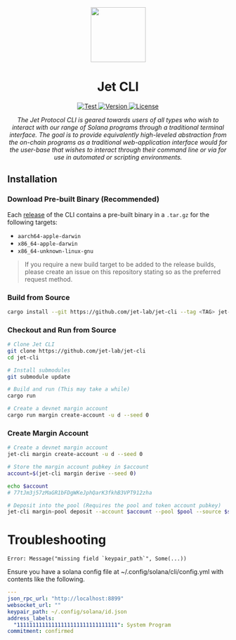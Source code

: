 <div align="center">
  <img height="125" src="https://293354890-files.gitbook.io/~/files/v0/b/gitbook-legacy-files/o/assets%2F-M_72skN1dye71puMdjs%2F-Miqzl5oK1cXXAkARfER%2F-Mis-yeKp1Krh7JOFzQG%2Fjet_logomark_color.png?alt=media&token=0b8dfc84-37d7-455d-9dfd-7bb59cee5a1a" />

  <h1>Jet CLI</div>

  <p align="center">
    <a target="_blank" href="https://github.com/jet-lab/jet-cli/actions/workflows/test.yaml">
      <img alt="Test" src="https://img.shields.io/github/workflow/status/jet-lab/jet-cli/Test?label=Test&logo=github">
    </a>
    <a target="_blank" href="https://github.com/jet-lab/jet-cli/tree/master/Cargo.toml">
      <img alt="Version" src="https://img.shields.io/github/v/release/jet-lab/jet-cli?color=orange&label=jet-cli" />
    </a>
    <a target="_blank" href="https://github.com/jet-lab/jet-cli/tree/master/LICENSE">
      <img alt="License" src="https://img.shields.io/badge/License-AGPL--3.0--or--later-blue" />
    </a>
  </p>

  <p align="center">
    <em>
      The Jet Protocol CLI is geared towards users of all types who wish to interact with our range of Solana programs through a traditional terminal interface. The goal is to provide equivalently high-leveled abstraction from the on-chain programs as a traditional web-application interface would for the user-base that wishes to interact through their command line or via for use in automated or scripting environments.
    </em>
  </p>
</div>

## Installation

### Download Pre-built Binary (Recommended)

Each [release](https://github.com/jet-lab/jet-cli/releases) of the CLI contains a pre-built binary in a `.tar.gz` for the following targets:

- `aarch64-apple-darwin`
- `x86_64-apple-darwin`
- `x86_64-unknown-linux-gnu`

> If you require a new build target to be added to the release builds, please create an issue on this repository stating so as the preferred request method.

### Build from Source

```sh
cargo install --git https://github.com/jet-lab/jet-cli --tag <TAG> jet-cli --locked
```

### Checkout and Run from Source

```sh
# Clone Jet CLI
git clone https://github.com/jet-lab/jet-cli
cd jet-cli

# Install submodules
git submodule update

# Build and run (This may take a while)
cargo run

# Create a devnet margin account
cargo run margin create-account -u d --seed 0
```

### Create Margin Account

```sh
# Create a devnet margin account
jet-cli margin create-account -u d --seed 0

# Store the margin account pubkey in $account
account=$(jet-cli margin derive --seed 0)

echo $account
# 77tJm3j57zMaGR1bFDgWKeJphQarK3fkhB3VPT912zha

# Deposit into the pool (Requires the pool and token account pubkey)
jet-cli margin-pool deposit --account $account --pool $pool --source $source 1
```

# Troubleshooting

`` Error: Message("missing field `keypair_path`", Some(...))  ``

Ensure you have a solana config file at ~/.config/solana/cli/config.yml with contents like the following.

```yaml
---
json_rpc_url: "http://localhost:8899"
websocket_url: ""
keypair_path: ~/.config/solana/id.json
address_labels:
  "11111111111111111111111111111111": System Program
commitment: confirmed
```
